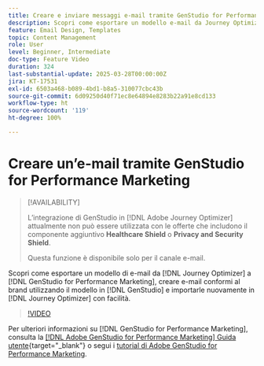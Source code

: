 ```yaml
---
title: Creare e inviare messaggi e-mail tramite GenStudio for Performance Marketing
description: Scopri come esportare un modello e-mail da Journey Optimizer a GenStudio for Performance Marketing, creare e-mail conformi al brand utilizzando il modello in GenStudio e importarle nuovamente in Journey Optimizer con facilità.
feature: Email Design, Templates
topic: Content Management
role: User
level: Beginner, Intermediate
doc-type: Feature Video
duration: 324
last-substantial-update: 2025-03-28T00:00:00Z
jira: KT-17531
exl-id: 6503a468-b089-4bd1-b8a5-310077cbc43b
source-git-commit: 6d09250d40f71ec8e64894e8283b22a91e8cd133
workflow-type: ht
source-wordcount: '119'
ht-degree: 100%

---
```


# Creare un’e-mail tramite GenStudio for Performance Marketing

>[!AVAILABILITY]
>
>L’integrazione di GenStudio in [!DNL Adobe Journey Optimizer] attualmente non può essere utilizzata con le offerte che includono il componente aggiuntivo **Healthcare Shield** o **Privacy and Security Shield**.
>
>Questa funzione è disponibile solo per il canale e-mail.

Scopri come esportare un modello di e-mail da [!DNL Journey Optimizer] a [!DNL GenStudio for Performance Marketing], creare e-mail conformi al brand utilizzando il modello in [!DNL GenStudio] e importarle nuovamente in [!DNL Journey Optimizer] con facilità.

>[!VIDEO](https://video.tv.adobe.com/v/3456057/?learn=on&enablevpops&captions=ita)

Per ulteriori informazioni su [!DNL GenStudio for Performance Marketing], consulta la [[!DNL Adobe GenStudio for Performance Marketing] Guida utente](https://experienceleague.adobe.com/it/docs/genstudio-for-performance-marketing/user-guide/home){target="_blank"} o segui i [tutorial di Adobe GenStudio for Performance Marketing](https://experienceleague.adobe.com/it/docs/genstudio-for-performance-marketing-learn/tutorials/overview).
